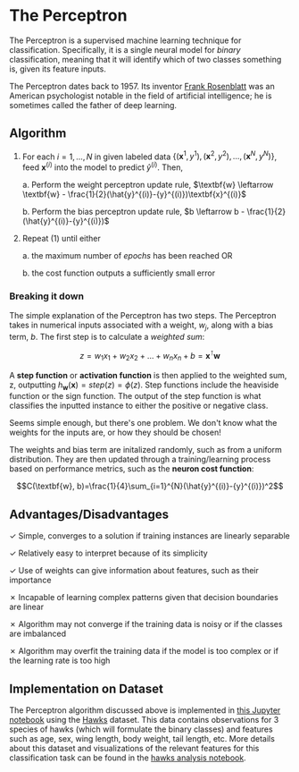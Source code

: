 # The Perceptron

The Perceptron is a supervised machine learning technique for classification. Specifically, it is a single neural model for *binary* classification, meaning that it will identify which of two classes something is, given its feature inputs. 

The Perceptron dates back to 1957. Its inventor [Frank Rosenblatt](https://en.wikipedia.org/wiki/Frank_Rosenblatt) was an American psychologist notable in the field of artificial intelligence; he is sometimes called the father of deep learning.

## Algorithm

1. For each $i=1, \dots, N$ in given labeled data $\{(\textbf{x}^1, y^1), (\textbf{x}^2, y^2), \dots, (\textbf{x}^N, y^N)\}$, feed $\textbf{x}^{(i)}$ into the model to predict $\hat{y}^{(i)}$. Then,

    a. Perform the weight perceptron update rule, $\textbf{w} \leftarrow \textbf{w} - \frac{1}{2}(\hat{y}^{(i)}-{y}^{(i)})\textbf{x}^{(i)}$
    
    b. Perform the bias perceptron update rule, $b \leftarrow b - \frac{1}{2}(\hat{y}^{(i)}-{y}^{(i)})$

2. Repeat (1) until either
  
    a. the maximum number of *epochs* has been reached OR
  
    b. the cost function outputs a sufficiently small error
    
### Breaking it down

The simple explanation of the Perceptron has two steps. The Perceptron takes in numerical inputs associated with a weight, $w_j$, along with a bias term, $b$. The first step is to calculate a *weighted sum*:

$$z=w_1x_1 + w_2x_2 + \dots + w_nx_n + b = \textbf{x}^\intercal\textbf{w}$$

A **step function** or **activation function** is then applied to the weighted sum, z, outputting $h_{\textbf{w}}(\textbf{x})= step(z)=\phi(z)$. Step functions include the heaviside function or the sign function. The output of the step function is what classifies the inputted instance to either the positive or negative class.

Seems simple enough, but there's one problem. We don't know what the weights for the inputs are, or how they should be chosen!

The weights and bias term are initalized randomly, such as from a uniform distribution. They are then updated through a training/learning process based on performance metrics, such as the **neuron cost function**:

$$C(\textbf{w}, b)=\frac{1}{4}\sum_{i=1}^{N}(\hat{y}^{(i)}-{y}^{(i)})^2$$


## Advantages/Disadvantages
✓ Simple, converges to a solution if training instances are linearly separable

✓ Relatively easy to interpret because of its simplicity

✓ Use of weights can give information about features, such as their importance

✗ Incapable of learning complex patterns given that decision boundaries are linear

✗ Algorithm may not converge if the training data is noisy or if the classes are imbalanced

✗ Algorithm may overfit the training data if the model is too complex or if the learning rate is too high

## Implementation on Dataset

The Perceptron algorithm discussed above is implemented in [this Jupyter notebook](https://github.com/kary5678/INDE-577/blob/main/supervised-learning/perceptron/perceptron.ipynb) using the [Hawks](https://github.com/kary5678/INDE-577/blob/main/Data/hawks.csv) dataset. This data contains observations for 3 species of hawks (which will formulate the binary classes) and features such as age, sex, wing length, body weight, tail length, etc. More details about this dataset and visualizations of the relevant features for this classification task can be found in the [hawks analysis notebook](https://github.com/kary5678/INDE-577/blob/main/Data/hawks_analysis.ipynb).
